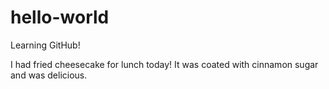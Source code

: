 # hello-world
Learning GitHub!

I had fried cheesecake for lunch today! It was coated with cinnamon sugar and was delicious.
